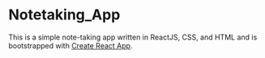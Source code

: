 # Notetaking_App
This is a simple note-taking app written in ReactJS, CSS, and HTML and is bootstrapped with [Create React App](https://github.com/facebook/create-react-app).